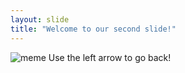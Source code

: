 ```yaml
---
layout: slide
title: "Welcome to our second slide!"
---
```

![meme](https://preview.redd.it/lu09i6hq8nr41.jpg?width=640&crop=smart&auto=webp&s=f2eaabff439ba8f4e0482f81247415b5a192d53d)
Use the left arrow to go back!
